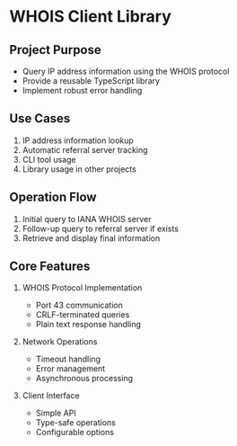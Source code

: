 # WHOIS Client Library

## Project Purpose
- Query IP address information using the WHOIS protocol
- Provide a reusable TypeScript library
- Implement robust error handling

## Use Cases
1. IP address information lookup
2. Automatic referral server tracking
3. CLI tool usage
4. Library usage in other projects

## Operation Flow
1. Initial query to IANA WHOIS server
2. Follow-up query to referral server if exists
3. Retrieve and display final information

## Core Features
1. WHOIS Protocol Implementation
   - Port 43 communication
   - CRLF-terminated queries
   - Plain text response handling

2. Network Operations
   - Timeout handling
   - Error management
   - Asynchronous processing

3. Client Interface
   - Simple API
   - Type-safe operations
   - Configurable options